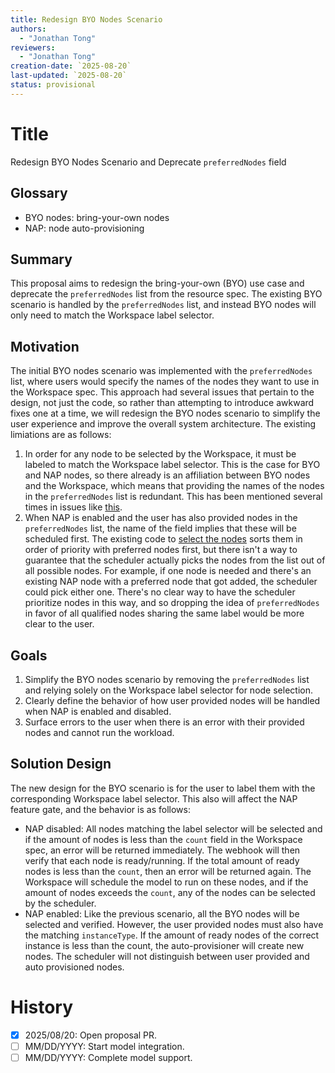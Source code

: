 ```yaml
---
title: Redesign BYO Nodes Scenario 
authors:
  - "Jonathan Tong"
reviewers:
  - "Jonathan Tong"
creation-date: `2025-08-20`
last-updated: `2025-08-20`
status: provisional
---
```


# Title

Redesign BYO Nodes Scenario and Deprecate `preferredNodes` field

## Glossary

- BYO nodes: bring-your-own nodes
- NAP: node auto-provisioning

## Summary

This proposal aims to redesign the bring-your-own (BYO) use case and deprecate the `preferredNodes` list from the resource spec. The existing BYO scenario is handled by the `preferredNodes` list, and instead BYO nodes will only need to match the Workspace label selector.

## Motivation

The initial BYO nodes scenario was implemented with the `preferredNodes` list, where users would specify the names of the nodes they want to use in the Workspace spec. This approach had several issues that pertain to the design, not just the code, so rather than attempting to introduce awkward fixes one at a time, we will redesign the BYO nodes scenario to simplify the user experience and improve the overall system architecture. The existing limiations are as follows:

1. In order for any node to be selected by the Workspace, it must be labeled to match the Workspace label selector. This is the case for BYO and NAP nodes, so there already is an affiliation between BYO nodes and the Workspace, which means that providing the names of the nodes in the `preferredNodes` list is redundant. This has been mentioned several times in issues like [this](https://github.com/kaito-project/kaito/pull/1337#pullrequestreview-3122605167).
2. When NAP is enabled and the user has also provided nodes in the `preferredNodes` list, the name of the field implies that these will be scheduled first. The existing code to [select the nodes](https://github.com/kaito-project/kaito/blob/8c8585a138c4a9273de6149e184ff5b951cd4c18/pkg/utils/common.go#L243-L288) sorts them in order of priority with preferred nodes first, but there isn't a way to guarantee that the scheduler actually picks the nodes from the list out of all possible nodes. For example, if one node is needed and there's an existing NAP node with a preferred node that got added, the scheduler could pick either one. There's no clear way to have the scheduler prioritize nodes in this way, and so dropping the idea of `preferredNodes` in favor of all qualified nodes sharing the same label would be more clear to the user.

## Goals

1. Simplify the BYO nodes scenario by removing the `preferredNodes` list and relying solely on the Workspace label selector for node selection.
2. Clearly define the behavior of how user provided nodes will be handled when NAP is enabled and disabled.
3. Surface errors to the user when there is an error with their provided nodes and cannot run the workload.


## Solution Design

The new design for the BYO scenario is for the user to label them with the corresponding Workspace label selector. This also will affect the NAP feature gate, and the behavior is as follows:

- NAP disabled: All nodes matching the label selector will be selected and if the amount of nodes is less than the `count` field in the Workspace spec, an error will be returned immediately. The webhook will then verify that each node is ready/running. If the total amount of ready nodes is less than the `count`, then an error will be returned again. The Workspace will schedule the model to run on these nodes, and if the amount of nodes exceeds the `count`, any of the nodes can be selected by the scheduler.
- NAP enabled: Like the previous scenario, all the BYO nodes will be selected and verified. However, the user provided nodes must also have the matching `instanceType`. If the amount of ready nodes of the correct instance is less than the count, the auto-provisioner will create new nodes. The scheduler will not distinguish between user provided and auto provisioned nodes.

# History

- [x] 2025/08/20: Open proposal PR.
- [ ] MM/DD/YYYY: Start model integration.
- [ ] MM/DD/YYYY: Complete model support.
